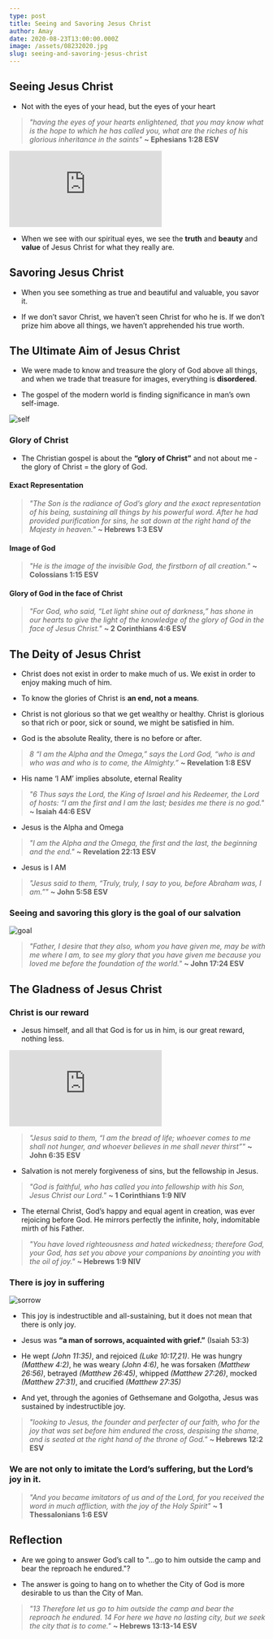 ```yaml
---
type: post
title: Seeing and Savoring Jesus Christ
author: Amay
date: 2020-08-23T13:00:00.000Z
image: /assets/08232020.jpg
slug: seeing-and-savoring-jesus-christ
---
```

## Seeing Jesus Christ
- Not with the eyes of your head, but the eyes of your heart

> *"having the eyes of your hearts enlightened, that you may know what is the hope to which he has called you, what are the riches of his glorious inheritance in the saints"* **~ Ephesians 1:28 ESV**

<div class="youtube-wrapper">
<iframe src="https://www.youtube.com/embed/ViBNqNukgzE" frameborder="0" allow="accelerometer; autoplay; clipboard-write; encrypted-media; gyroscope; picture-in-picture" allowfullscreen></iframe>
</div>

- When we see with our spiritual eyes, we see the **truth** and **beauty** and **value** of Jesus Christ for what they really are.

## Savoring Jesus Christ
- When you see something as true and beautiful and valuable, you savor it.

- If we don’t savor Christ, we haven’t seen Christ for who he is. If we don’t prize him above all things, we haven’t apprehended his true worth.

## The Ultimate Aim of Jesus Christ
- We were made to know and treasure the glory of God above all things, and when we trade that treasure for images, everything is **disordered**.

- The gospel of the modern world is finding significance in man’s own self-image.

![self](https://media.giphy.com/media/Iad4lCRZsYyFa/giphy.gif)

### Glory of Christ
- The Christian gospel is about the **“glory of Christ”** and not about me - the glory of Christ = the glory of God.

#### Exact Representation
> *"The Son is the radiance of God’s glory and the exact representation of his being, sustaining all things by his powerful word. After he had provided purification for sins, he sat down at the right hand of the Majesty in heaven."* **~ Hebrews 1:3 ESV**

#### Image of God
> *"He is the image of the invisible God, the firstborn of all creation."* **~ Colossians 1:15 ESV**

#### Glory of God in the face of Christ
> *"For God, who said, “Let light shine out of darkness,” has shone in our hearts to give the light of the knowledge of the glory of God in the face of Jesus Christ."* **~ 2 Corinthians 4:6 ESV**

## The Deity of Jesus Christ

- Christ does not exist in order to make much of us. We exist in order to enjoy making much of him.

- To know the glories of Christ is **an end, not a means**. 

- Christ is not glorious so that we get wealthy or healthy. Christ is glorious so that rich or poor, sick or sound, we might be satisfied in him.

- God is the absolute Reality, there is no before or after. 

> *8 “I am the Alpha and the Omega,” says the Lord God, “who is and who was and who is to come, the Almighty.”* **~ Revelation 1:8 ESV**

- His name ‘I AM’ implies absolute, eternal Reality

> *"6 Thus says the Lord, the King of Israel and his Redeemer, the Lord of hosts: “I am the first and I am the last;  besides me there is no god."* **~ Isaiah 44:6 ESV**

- Jesus is the Alpha and Omega
> *"I am the Alpha and the Omega, the first and the last, the beginning and the end."* **~ Revelation 22:13 ESV**

- Jesus is I AM
> *"Jesus said to them, “Truly, truly, I say to you, before Abraham was, I am.”"* **~ John 5:58 ESV**

### Seeing and savoring this glory is the goal of our salvation
![goal](https://media.giphy.com/media/tjOqm4ByG4AwM/giphy.gif)

> *"Father, I desire that they also, whom you have given me, may be with me where I am, to see my glory that you have given me because you loved me before the foundation of the world."* **~ John 17:24 ESV**

## The Gladness of Jesus Christ

### Christ is our reward
- Jesus himself, and all that God is for us in him, is our great reward, nothing less.

<div class="youtube-wrapper">
<iframe src="https://www.youtube.com/embed/teUxQpnhezY" frameborder="0" allow="accelerometer; autoplay; clipboard-write; encrypted-media; gyroscope; picture-in-picture" allowfullscreen></iframe>
</div>

> *"Jesus said to them, “I am the bread of life; whoever comes to me shall not hunger, and whoever believes in me shall never thirst”"* **~ John 6:35 ESV**

- Salvation is not merely forgiveness of sins, but the fellowship in Jesus.

> *"God is faithful, who has called you into fellowship with his Son, Jesus Christ our Lord."* **~ 1 Corinthians 1:9 NIV**

- The eternal Christ, God’s happy and equal agent in creation, was ever rejoicing before God. He mirrors perfectly the infinite, holy, indomitable mirth of his Father.

> *"You have loved righteousness and hated wickedness; therefore God, your God, has set you above your companions by anointing you with the oil of joy."* **~ Hebrews 1:9 NIV**

### There is joy in suffering
![sorrow](https://media.giphy.com/media/l2R08c5YlvFqj4xJ6/giphy.gif)

- This joy is indestructible and all-sustaining, but it does not mean that there is only joy.

- Jesus was **“a man of sorrows, acquainted with grief.”** (Isaiah 53:3)

- He wept *(John 11:35)*, and rejoiced *(Luke 10:17,21)*. He was hungry *(Matthew 4:2)*, he was weary *(John 4:6)*, he was forsaken *(Matthew 26:56)*, betrayed *(Matthew 26:45)*, whipped *(Matthew 27:26)*, mocked *(Matthew 27:31)*, and crucified *(Matthew 27:35)*

- And yet, through the agonies of Gethsemane and Golgotha, Jesus was sustained by indestructible joy.

> *"looking to Jesus, the founder and perfecter of our faith, who for the joy that was set before him endured the cross, despising the shame, and is seated at the right hand of the throne of God."* **~ Hebrews 12:2 ESV**

### We are not only to imitate the Lord’s suffering, but the Lord’s joy in it.

> *"And you became imitators of us and of the Lord, for you received the word in much affliction, with the joy of the Holy Spirit"* **~ 1 Thessalonians 1:6 ESV**

## Reflection

- Are we going to answer God’s call to "...go to him outside the camp and bear the reproach he endured."?

- The answer is going to hang on to whether the City of God is more desirable to us than the City of Man.

> *"13 Therefore let us go to him outside the camp and bear the reproach he endured. 14 For here we have no lasting city, but we seek the city that is to come."* **~ Hebrews 13:13-14 ESV**

